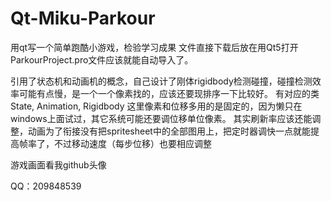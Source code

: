 # Qt-Miku-Parkour
用qt写一个简单跑酷小游戏，检验学习成果
文件直接下载后放在用Qt5打开ParkourProject.pro文件应该就能自动导入了。

引用了状态机和动画机的概念，自己设计了刚体rigidbody检测碰撞，碰撞检测效率可能有点慢，是一个一个像素找的，应该还要现排序一下比较好。
有对应的类 State, Animation, Rigidbody
这里像素和位移多用的是固定的，因为懒只在windows上面试过，其它系统可能还要调位移单位像素。
其实刷新率应该还能调整，动画为了衔接没有把spritesheet中的全部图用上，把定时器调快一点就能提高帧率了，不过移动速度（每步位移）也要相应调整

游戏画面看我github头像



QQ：209848539
